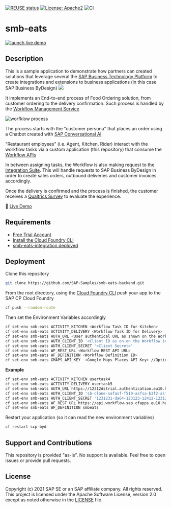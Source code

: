 [![REUSE status](https://api.reuse.software/badge/github.com/SAP-samples/smb-eats-backend)](https://api.reuse.software/info/github.com/SAP-samples/smb-eats-backend)
[![License: Apache2](https://img.shields.io/badge/License-Apache2-green.svg)](https://opensource.org/licenses/Apache-2.0)
![CI](https://github.com/SAP-samples/smb-eats-backend/workflows/CI/badge.svg)
# smb-eats

[![](https://i.imgur.com/ElLTgfZ.png "launch live demo")](https://smb-eats.cfapps.eu10.hana.ondemand.com)


## Description
This is a sample application to demonstrate how partners can created solutions that leverage several the [SAP Business Technology Platform](https://www.sap.com/products/business-technology-platform.html) to create integrations and extensions to business applications (in this case SAP Business ByDesign)
![](https://i.imgur.com/9lr43zA.png)


It implements an End-to-end process of Food Ordering solution, from customer ordering to the delivery confirmation. Such process is handled by the [Workflow Management Service](https://discovery-center.cloud.sap/serviceCatalog/workflow-management)

![worfklow process](https://i.imgur.com/mouLjiT.png "Workflow process on the Business Application Studio")

The process starts with the "customer persona" that places an order using a Chatbot created with [SAP Conversational AI](https://cai.tools.sap/)

"Restaurant employees" (i.e. Agent, Kitchen, Rider) interact with the workflow tasks via a custom application (this repository) that consume the [Workflow APIs](https://help.sap.com/viewer/e157c391253b4ecd93647bf232d18a83/Cloud/en-US/df943e71122448caaf3c49f5ffd80627.html)

In between assigning tasks, the Workflow is also making request to the [Integration Suite](https://discovery-center.cloud.sap/serviceCatalog/integration-suite). This will handle requests to SAP Business ByDesign in order to create sales orders, outbound deliveries and customer invoices accordingly.

Once the delivery is confirmed and the process is finished, the customer receives a [Qualtrics Survey](https://discovery-center.cloud.sap/serviceCatalog/integration-suite) to evaluate the experience.

🔴 [Live Demo](https://smb-eats.cfapps.eu10.hana.ondemand.com/)


## Requirements
* [Free Trial Account](https://developers.sap.com/tutorials/hcp-create-trial-account.html)
* [Install the Cloud Foundry CLI](https://developers.sap.com/tutorials/cp-cf-download-cli.html)
* [smb-eats-integration deployed](https://github.com/SAP-samples/smb-eats-integration)


## Deployment
Clone this repository
```sh
git clone https://github.com/SAP-Samples/smb-eats-backend.git
```
From the root directory, using the [Cloud Foundry CLI](https://docs.cloudfoundry.org/cf-cli/install-go-cli.html) push your app to the SAP CP Cloud Foundry
```sh
cf push --random-route
```
Then set the Environment Variables accordingly
```sh
cf set-env smb-eats ACTIVITY_KITCHEN <Workflow Task ID for Kitchen>
cf set-env smb-eats ACTIVITY_DELIVERY <Workflow Task ID for Delivery>
cf set-env smb-eats AUTH_URL <User authentical URL as shown on the Workflow instance secret key>
cf set-env smb-eats AUTH_CLIENT_ID '<Client ID as on on the Workflow instance secret key>'
cf set-env smb-eats AUTH_CLIENT_SECRET '<Client Secret>'
cf set-env smb-eats WF_REST_URL <Workflow REST API URL>
cf set-env smb-eats WF_DEFINITION <Workflow Definition ID>
cf set-env smb-eats GMAPS_API_KEY  <Google Maps Places API Key> //Optional
```
**Example**
```sh
cf set-env smb-eats ACTIVITY_KITCHEN usertask4
cf set-env smb-eats ACTIVITY_DELIVERY usertask5
cf set-env smb-eats AUTH_URL https://12312dstrial.authentication.eu10.hana.ondemand.com
cf set-env smb-eats AUTH_CLIENT_ID 'sb-clone-safasf-f519-asfsa-b3f2-asfsafc!b58935|workflow!b10150'
cf set-env smb-eats AUTH_CLIENT_SECRET '1231231-da64-123123-12412-1231231$s8uRBo-121123123-6-Go='
cf set-env smb-eats WF_REST_URL https://api.workflow-sap.cfapps.eu10.hana.ondemand.com/workflow-service/rest
cf set-env smb-eats WF_DEFINITION smbeats
```
Restart your application (so it can read the new environment variables)
```sh
cf restart scp-byd
```

## Support and Contributions
This repository is provided "as-is". No support is available. Feel free to open issues or provide pull requests.

## License
Copyright (c) 2021 SAP SE or an SAP affiliate company. All rights reserved. This project is licensed under the Apache Software License, version 2.0 except as noted otherwise in the [LICENSE](LICENSES/Apache-2.0.txt) file.
